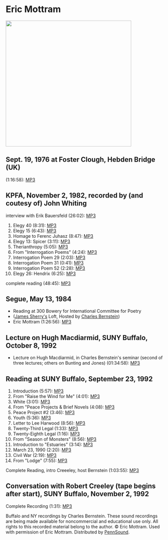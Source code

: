 Eric Mottram
============

<img src="../images/Mottram.JPEG" width="400" />  

Sept. 19, 1976 at Foster Clough, Hebden Bridge (UK)
---------------------------------------------------

(1:16:58):
[MP3](https://media.sas.upenn.edu/pennsound/authors/Mottram/Mottram-Eric_Foster-Clough-Hebden-Bridge-UK_9-19-76.mp3)  
  

KPFA, November 2, 1982, recorded by (and coutesy of) John Whiting
-----------------------------------------------------------------

interview with Erik Bauersfeld (26:02): [MP3](https://media.sas.upenn.edu/pennsound/authors/Mottram/Mottram-Eric-Robert-Creeley_UB_11-02-92.mp3)  

1.  Elegy 40 (8:31): [MP3](https://media.sas.upenn.edu/pennsound/authors/Mottram/11-2-82/Mottram-Eric_01_Elegy-40_KPFA-reading_11-2-82.mp3)
2.  Elegy 15 (6:43): [MP3](https://media.sas.upenn.edu/pennsound/authors/Mottram/11-2-82/Mottram-Eric_02_Elegy-15_KPFA-reading_11-2-82.mp3)
3.  Homage to Ferenc Juhasz (8:47): [MP3](https://media.sas.upenn.edu/pennsound/authors/Mottram/11-2-82/Mottram-Eric_03_Homage-to-Ferenc-Juhasz_KPFA-reading_11-2-82.mp3)
4.  Elegy 13: Spicer (3:11): [MP3](https://media.sas.upenn.edu/pennsound/authors/Mottram/11-2-82/Mottram-Eric_04_Elegy-13_KPFA-reading_11-2-82.mp3)
5.  Therianthropy (5:05): [MP3](https://media.sas.upenn.edu/pennsound/authors/Mottram/11-2-82/Mottram-Eric_05_Anthropy_KPFA-reading_11-2-82.mp3)
6.  From "Interrogation Poems" (4:24): [MP3](https://media.sas.upenn.edu/pennsound/authors/Mottram/11-2-82/Mottram-Eric_06_From-Interrogation-Poems_KPFA-reading_11-2-82.mp3)
7.  Interrogation Poem 29 (2:03): [MP3](https://media.sas.upenn.edu/pennsound/authors/Mottram/11-2-82/Mottram-Eric_07_Interrogation-Poem-29_KPFA-reading_11-2-82.mp3)
8.  Interrogation Poem 31 (0:41): [MP3](https://media.sas.upenn.edu/pennsound/authors/Mottram/11-2-82/Mottram-Eric_08_Interrogation-Poem-31_KPFA-reading_11-2-82.mp3)
9.  Interrogation Poem 52 (2:28): [MP3](https://media.sas.upenn.edu/pennsound/authors/Mottram/11-2-82/Mottram-Eric_09_Interrogation-Poem-52_KPFA-reading_11-2-82.mp3)
10. Elegy 26: Hendrix (6:25): [MP3](https://media.sas.upenn.edu/pennsound/authors/Mottram/11-2-82/Mottram-Eric_10_Elegy-26_KPFA-reading_11-2-82.mp3)

complete reading (48:45): [MP3](https://media.sas.upenn.edu/pennsound/authors/Mottram/Mottram-Eric_KPFA-reading_11-2-82.mp3)  
  

Segue, May 13, 1984
-------------------

-   Reading at 300 Bowery for International Committee for Poetry
-   ([James Sherry's](http://writing.upenn.edu/pennsound/x/Sherry.html) Loft, Hosted by [Charles Bernstein](http://writing.upenn.edu/pennsound/x/Bernstein.html))
-   Eric Mottram (1:26:56):
    [MP3](http://media.sas.upenn.edu/pennsound/authors/Mottram/Mottram-Eric_Complete-Reading_300-Bowery_NY_5-13-84.mp3)

  

Lecture on Hugh Macdiarmid, SUNY Buffalo, October 8, 1992
---------------------------------------------------------

-   Lecture on Hugh Macdiarmid, in Charles Bernstein's seminar (second of three lectures; others on Bunting and Jones) (01:34:58): [MP3](https://media.sas.upenn.edu/pennsound/authors/Mottram/Motrram-Eric_on_Hugh-MacDiarmid_UB_10-08-92.mp3)

  

Reading at SUNY Buffalo, September 23, 1992
-------------------------------------------

1.  Introduction (5:57): [MP3](https://media.sas.upenn.edu/pennsound/authors/Mottram/9-23-92/Mottram-Eric_01_Introduction_UB_09-23-1992.mp3)
2.  From "Raise the Wind for Me" (4:01): [MP3](https://media.sas.upenn.edu/pennsound/authors/Mottram/9-23-92/Mottram-Eric_02_From-Raise-The-Wind-For-Me_UB_09-23-1992.mp3)
3.  White (3:01): [MP3](https://media.sas.upenn.edu/pennsound/authors/Mottram/9-23-92/Mottram-Eric_03_White_UB_09-23-1992.mp3)
4.  From "Peace Projects & Brief Novels (4:08): [MP3](https://media.sas.upenn.edu/pennsound/authors/Mottram/9-23-92/Mottram-Eric_04_From-Peace-Projects-And-Brief-Novels_UB_09-23-1992.mp3)
5.  Peace Project \#2 (3:46): [MP3](https://media.sas.upenn.edu/pennsound/authors/Mottram/9-23-92/Mottram-Eric_05_Peace-Project-Number-Two_UB_09-23-1992.mp3)
6.  Youth (5:36): [MP3](https://media.sas.upenn.edu/pennsound/authors/Mottram/9-23-92/Mottram-Eric_06_Youth_UB_09-23-1992.mp3)
7.  Letter to Lee Harwood (8:56): [MP3](https://media.sas.upenn.edu/pennsound/authors/Mottram/9-23-92/Mottram-Eric_07_Letter-To-Lee-Harwood_UB_09-23-1992.mp3)
8.  Twenty-Third Legal (1:33): [MP3](https://media.sas.upenn.edu/pennsound/authors/Mottram/9-23-92/Mottram-Eric_08_Ternty-Third-Legal_UB_09-23-1992.mp3)
9.  Twenty-Eighth Legal (1:16): [MP3](https://media.sas.upenn.edu/pennsound/authors/Mottram/9-23-92/Mottram-Eric_09_Twenty-Eighth-Legal_UB_09-23-1992.mp3)
10. From "Season of Monsters" (8:56): [MP3](https://media.sas.upenn.edu/pennsound/authors/Mottram/9-23-92/Mottram-Eric_10_From-Season-Of-Monsters_UB_09-23-1992.mp3)
11. Introduction to "Estuaries" (3:14): [MP3](https://media.sas.upenn.edu/pennsound/authors/Mottram/9-23-92/Mottram-Eric_11_Introduction-To-Estuaries_UB_09-23-1992.mp3)
12. March 23, 1990 (2:20): [MP3](https://media.sas.upenn.edu/pennsound/authors/Mottram/9-23-92/Mottram-Eric_12_March-23-1990_UB_09-23-1992.mp3)
13. Civil War (2:19): [MP3](https://media.sas.upenn.edu/pennsound/authors/Mottram/9-23-92/Mottram-Eric_13_Civil-War_UB_09-23-1992.mp3)
14. From "Lodge" (7:55): [MP3](https://media.sas.upenn.edu/pennsound/authors/Mottram/9-23-92/Mottram-Eric_14_From-Lodge_UB_09-23-1992.mp3)

Complete Reading, intro Creeeley, host Bernstein (1:03:55): [MP3](https://media.sas.upenn.edu/pennsound/authors/Mottram/Mottram-Eric_reading_UB_09-23-1992.mp3)  
  

Conversation with Robert Creeley (tape begins after start), SUNY Buffalo, November 2, 1992
------------------------------------------------------------------------------------------

Complete Recording (1:31): [MP3](https://media.sas.upenn.edu/pennsound/authors/Mottram/Mottram-Eric-Robert-Creeley_UB_11-02-92.mp3)

Buffalo and NY recordings by Charles Bernstein. These sound recordings are being made available for noncommercial and educational use only. All rights to this recorded material belong to the author. © Eric Mottram. Used with permission of Eric Mottram. Distributed by [PennSound](../index.html).
